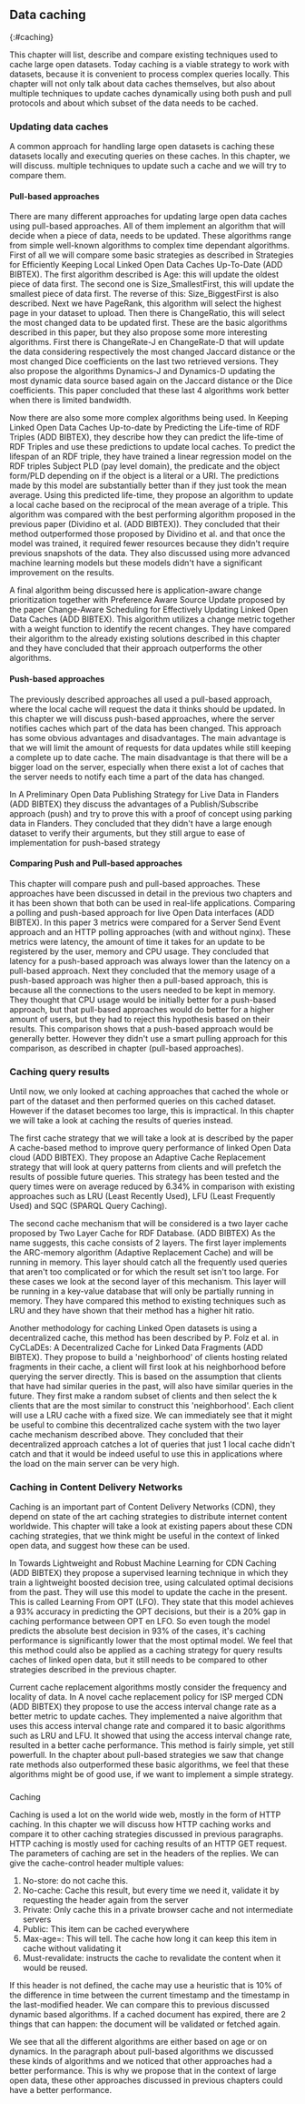 ## Data caching
{:#caching}

This chapter will list, describe and compare existing techniques used to cache large open datasets.
Today caching is a viable strategy to work with datasets, because it is convenient to process complex queries locally.
This chapter will not only talk about data caches themselves, but also about multiple techniques to update caches dynamically using both push and pull protocols and about which subset of the data needs to be cached.

### Updating data caches
A common approach for handling large open datasets is caching these datasets locally and executing queries on these caches. In this chapter, we will discuss. multiple techniques to update such a cache and we will try to compare them.
#### Pull-based approaches
There are many different approaches for updating large open data caches using pull-based approaches. All of them implement an algorithm that will decide when a piece of data, needs to be updated. These algorithms range from simple well-known algorithms to complex time dependant algorithms. First of all we will compare some basic strategies as described in Strategies for Efficiently Keeping Local Linked Open Data Caches Up-To-Date (ADD BIBTEX). The first algorithm described is Age: this will update the oldest piece of data first. The second one is Size_SmallestFirst, this will update the smallest piece of data first. The reverse of this: Size_BiggestFirst is also described. Next we have PageRank, this algorithm will select the highest page in your dataset to upload. Then there is ChangeRatio, this will select the most changed data to be updated first. These are the basic algorithms described in this paper, but they also propose some more interesting algorithms. First there is ChangeRate-J en ChangeRate-D that will update the data considering respectively the most changed Jaccard distance or the most changed Dice coefficients on the last two retrieved versions. They also propose the algorithms Dynamics-J and Dynamics-D updating the most dynamic data source based again on the Jaccard distance or the Dice coefficients. This paper concluded that these last 4 algorithms work better when there is limited bandwidth.

Now there are also some more complex algorithms being used. In Keeping Linked Open Data Caches Up-to-date by Predicting the Life-time of RDF Triples (ADD BIBTEX), they describe how they can predict the life-time of RDF Triples and use these predictions to update local caches. To predict the lifespan of an RDF triple, they have trained a linear regression model on the RDF triples Subject PLD (pay level domain), the predicate and the object form/PLD depending on if the object is a literal or a URI. The predictions made by this model are substantially better than if they just took the mean average. Using this predicted life-time, they propose an algorithm to update a local cache based on the reciprocal of the mean average of a triple. This algorithm was compared with the best performing algorithm proposed in the previous paper (Dividino et al. (ADD BIBTEX)).  They concluded that their method outperformed those proposed by Dividino et al. and that once the model was trained, it required fewer resources because they didn't require previous snapshots of the data. They also discussed using more advanced machine learning models but these models didn't have a significant improvement on the results.

A final algorithm being discussed here is application-aware change prioritization together with Preference Aware Source Update proposed by the paper Change-Aware Scheduling for Effectively Updating Linked Open Data Caches (ADD BIBTEX). This algorithm utilizes a change metric together with a weight function to identify the recent changes. They have compared their algorithm to the already existing solutions described in this chapter and they have concluded that their approach outperforms the other algorithms.


#### Push-based approaches
The previously described approaches all used a pull-based approach, where the local cache will request the data it thinks should be updated. In this chapter we will discuss push-based approaches, where the server notifies caches which part of the data has been changed. This approach has some obvious advantages and disadvantages. The main advantage is that we will limit the amount of requests for data updates while still keeping a complete up to date cache. The main disadvantage is that there will be a bigger load on the server, especially when there exist a lot of caches that the server needs to notify each time a part of the data has changed.

In A Preliminary Open Data Publishing Strategy for Live Data in Flanders (ADD BIBTEX) they discuss the advantages of a Publish/Subscribe approach (push) and try to prove this with a proof of concept using parking data in Flanders. They concluded that they didn't have a large enough dataset to verify their arguments, but they still argue to ease of implementation for push-based strategy


#### Comparing Push and Pull-based approaches
This chapter will compare push and pull-based approaches. These approaches have been discussed in detail in the previous two chapters and it has been shown that both can be used in real-life applications. Comparing a polling and push-based approach for live Open Data interfaces (ADD BIBTEX). In this paper 3 metrics were compared for a Server Send Event approach and an HTTP polling approaches (with and without nginx). These metrics were latency, the amount of time it takes for an update to be registered by the user, memory and CPU usage. They concluded that latency for a push-based approach was always lower than the latency on a pull-based approach. Next they concluded that the memory usage of a push-based approach was higher then a pull-based approach, this is because all the connections to the users needed to be kept in memory. They thought that CPU usage would be initially better for a push-based approach, but that pull-based approaches would do better for a higher amount of users, but they had to reject this hypothesis based on their results. This comparison shows that a push-based approach would be generally better. However they didn't use a smart pulling approach for this comparison, as described in chapter (pull-based approaches).


### Caching query results
Until now, we only looked at caching approaches that cached the whole or part of the dataset and then performed queries on this cached dataset. However if the dataset becomes too large, this is impractical. In this chapter we will take a look at caching the results of queries instead.

The first cache strategy that we will take a look at is described by the paper A cache-based method to improve query performance of linked Open Data cloud (ADD BIBTEX). They propose an Adaptive Cache Replacement strategy that will look at query patterns from clients and will prefetch the results of possible future queries. This strategy has been tested and the query times were on average reduced by 6.34% in comparison with existing approaches such as LRU (Least Recently Used), LFU (Least Frequently Used) and SQC (SPARQL Query Caching).

The second cache mechanism that will be considered is a two layer cache proposed by Two Layer Cache for RDF Database. (ADD BIBTEX)
As the name suggests, this cache consists of 2 layers. The first layer implements the ARC-memory algorithm (Adaptive Replacement Cache) and will be running in memory. This layer should catch all the frequently used queries that aren't too complicated or for which the result set isn't too large. For these cases we look at the second layer of this mechanism. This layer will be running in a key-value database that will only be partially running in memory. They have compared this method to existing techniques such as LRU and they have shown that their method has a higher hit ratio.

Another methodology for caching Linked Open datasets is using a decentralized cache, this method has been described by P. Folz et al. in CyCLaDEs: A Decentralized Cache for Linked Data Fragments (ADD BIBTEX). They propose to build a 'neighborhood' of clients hosting related fragments in their cache, a client will first look at his neighborhood before querying the server directly. This is based on the assumption that clients that have had similar queries in the past, will also have similar queries in the future. They first make a random subset of clients and then select the k clients that are the most similar to construct this 'neighborhood'. Each client will use a LRU cache with a fixed size. We can immediately see that it might be useful to combine this decentralized cache system with the two layer cache mechanism described above. They concluded that their decentralized approach catches a lot of queries that just 1 local cache didn't catch and that it would be indeed useful to use this in applications where the load on the main server can be very high.

### Caching in Content Delivery Networks
Caching is an important part of Content Delivery Networks (CDN), they depend on state of the art caching strategies to distribute internet content worldwide.
This chapter will take a look at existing papers about these CDN caching strategies, that we think might be useful in the context of linked open data, and suggest how these can be used.

In Towards Lightweight and Robust Machine Learning for CDN Caching (ADD BIBTEX) they propose a supervised learning technique in which they train a lightweight boosted decision tree, using calculated optimal decisions from the past. They will use this model to update the cache in the present. This is called Learning From OPT (LFO). They state that this model achieves a 93% accuracy in predicting the OPT decisions, but their is a 20% gap in caching performance between OPT en LFO. So even tough the model predicts the absolute best decision in 93% of the cases, it's caching performance is significantly lower that the most optimal model. We feel that this method could also be applied as a caching strategy for query results caches of linked open data, but it still needs to be compared to other strategies described in the previous chapter.

Current cache replacement algorithms mostly consider the frequency and locality of data. In A novel cache replacement policy for ISP merged CDN (ADD BIBTEX) they propose to use the access interval change rate as a better metric to update caches. They implemented a naive algorithm that uses this access interval change rate and compared it to basic algorithms such as LRU and LFU. It showed that using the access interval change rate, resulted in a better cache performance. This method is fairly simple, yet still powerfull. In the chapter about pull-based strategies we saw that change rate methods also outperformed these basic algorithms, we feel that these algorithms might be of good use, if we want to implement a simple strategy.

### 
Caching

Caching is used a lot on the world wide web, mostly in the form of HTTP caching. In this chapter we will discuss how HTTP caching works and compare it to other caching strategies discussed in previous paragraphs.
HTTP caching is mostly used for caching results of an HTTP GET request. The parameters of caching are set in the headers of the replies.  We can give the cache-control header multiple values:
1. No-store: do not cache this.
2. No-cache: Cache this result, but every time we need it, validate it by requesting the header again from the server
3. Private: Only cache this in a private browser cache and not intermediate servers
4. Public: This item can be cached everywhere
5. Max-age=<seconds>: This will tell. The cache how long it can keep this item in cache without validating it
6. Must-revalidate: instructs the cache to revalidate the content when it would be reused.

If this header is not defined, the cache may use a heuristic that is 10% of the difference in time between the current timestamp and the timestamp in the last-modified header. We can compare this to previous discussed dynamic based algorithms.
If a cached document has expired, there are 2 things that can happen: the document will be validated or fetched again.

We see that all the different algorithms are either based on age or on dynamics. In the paragraph about pull-based algorithms we discussed these kinds of algorithms and we noticed that other approaches had a better performance. This is why we propose that in the context of large open data, these other approaches discussed in previous chapters could have a better performance.
